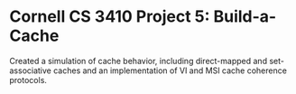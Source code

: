 # Cornell CS 3410 Project 5: Build-a-Cache
Created a simulation of cache behavior, including direct-mapped and set-associative caches and an implementation of VI and MSI cache coherence protocols.
